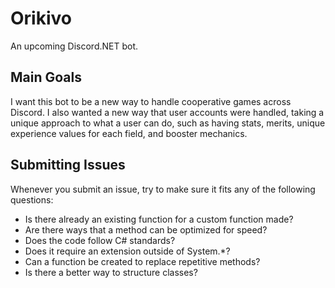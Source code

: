 # Orikivo
An upcoming Discord.NET bot.

## Main Goals
I want this bot to be a new way to handle cooperative games across Discord. I also wanted a new way that user accounts were handled, taking a unique approach to what a user can do, such as having stats, merits, unique experience values for each field, and booster mechanics.

## Submitting Issues
Whenever you submit an issue, try to make sure it fits any of the following questions:
- Is there already an existing function for a custom function made?
- Are there ways that a method can be optimized for speed?
- Does the code follow C# standards?
- Does it require an extension outside of System.*?
- Can a function be created to replace repetitive methods?
- Is there a better way to structure classes?
